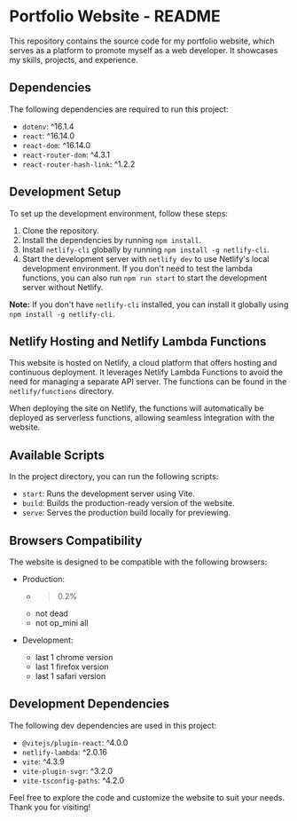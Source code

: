 # Portfolio Website - README

This repository contains the source code for my portfolio website, which serves as a platform to promote myself as a web developer. It showcases my skills, projects, and experience.

## Dependencies

The following dependencies are required to run this project:

- `dotenv`: ^16.1.4
- `react`: ^16.14.0
- `react-dom`: ^16.14.0
- `react-router-dom`: ^4.3.1
- `react-router-hash-link`: ^1.2.2

## Development Setup

To set up the development environment, follow these steps:

1. Clone the repository.
2. Install the dependencies by running `npm install`.
3. Install `netlify-cli` globally by running `npm install -g netlify-cli`.
4. Start the development server with `netlify dev` to use Netlify's local development environment. If you don't need to test the lambda functions, you can also run `npm run start` to start the development server without Netlify.

**Note:** If you don't have `netlify-cli` installed, you can install it globally using `npm install -g netlify-cli`.

## Netlify Hosting and Netlify Lambda Functions

This website is hosted on Netlify, a cloud platform that offers hosting and continuous deployment. It leverages Netlify Lambda Functions to avoid the need for managing a separate API server. The functions can be found in the `netlify/functions` directory.

When deploying the site on Netlify, the functions will automatically be deployed as serverless functions, allowing seamless integration with the website.

## Available Scripts

In the project directory, you can run the following scripts:

- `start`: Runs the development server using Vite.
- `build`: Builds the production-ready version of the website.
- `serve`: Serves the production build locally for previewing.

## Browsers Compatibility

The website is designed to be compatible with the following browsers:

- Production:
  - >0.2%
  - not dead
  - not op_mini all

- Development:
  - last 1 chrome version
  - last 1 firefox version
  - last 1 safari version

## Development Dependencies

The following dev dependencies are used in this project:

- `@vitejs/plugin-react`: ^4.0.0
- `netlify-lambda`: ^2.0.16
- `vite`: ^4.3.9
- `vite-plugin-svgr`: ^3.2.0
- `vite-tsconfig-paths`: ^4.2.0

Feel free to explore the code and customize the website to suit your needs. Thank you for visiting!
